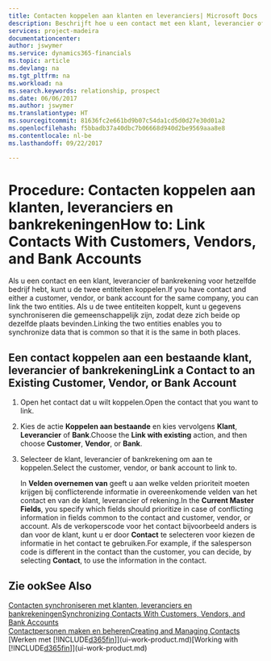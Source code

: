 ```yaml
---
title: Contacten koppelen aan klanten en leveranciers| Microsoft Docs
description: Beschrijft hoe u een contact met een klant, leverancier of bankrekening van hetzelfde bedrijf koppelt, zodat u algemene gegevens kunt synchroniseren.
services: project-madeira
documentationcenter: 
author: jswymer
ms.service: dynamics365-financials
ms.topic: article
ms.devlang: na
ms.tgt_pltfrm: na
ms.workload: na
ms.search.keywords: relationship, prospect
ms.date: 06/06/2017
ms.author: jswymer
ms.translationtype: HT
ms.sourcegitcommit: 81636fc2e661bd9b07c54da1cd5d0d27e30d01a2
ms.openlocfilehash: f5bbadb37a40dbc7b06668d940d2be9569aaa8e8
ms.contentlocale: nl-be
ms.lasthandoff: 09/22/2017

---
```

# <a name="how-to-link-contacts-with-customers-vendors-and-bank-accounts"></a><span data-ttu-id="9dd8b-103">Procedure: Contacten koppelen aan klanten, leveranciers en bankrekeningen</span><span class="sxs-lookup"><span data-stu-id="9dd8b-103">How to: Link Contacts With Customers, Vendors, and Bank Accounts</span></span>
<span data-ttu-id="9dd8b-104">Als u een contact en een klant, leverancier of bankrekening voor hetzelfde bedrijf hebt, kunt u de twee entiteiten koppelen.</span><span class="sxs-lookup"><span data-stu-id="9dd8b-104">If you have contact and either a customer, vendor, or bank account for the same company, you can link the two entities.</span></span> <span data-ttu-id="9dd8b-105">Als u de twee entiteiten koppelt, kunt u gegevens synchroniseren die gemeenschappelijk zijn, zodat deze zich beide op dezelfde plaats bevinden.</span><span class="sxs-lookup"><span data-stu-id="9dd8b-105">Linking the two entities enables you to synchronize data that is common so that it is the same in both places.</span></span>

## <a name="link-a-contact-to-an-existing-customer-vendor-or-bank-account"></a><span data-ttu-id="9dd8b-106">Een contact koppelen aan een bestaande klant, leverancier of bankrekening</span><span class="sxs-lookup"><span data-stu-id="9dd8b-106">Link a Contact to an Existing Customer, Vendor, or Bank Account</span></span>
1. <span data-ttu-id="9dd8b-107">Open het contact dat u wilt koppelen.</span><span class="sxs-lookup"><span data-stu-id="9dd8b-107">Open the contact that you want to link.</span></span>
2. <span data-ttu-id="9dd8b-108">Kies de actie **Koppelen aan bestaande** en kies vervolgens **Klant**, **Leverancier** of **Bank**.</span><span class="sxs-lookup"><span data-stu-id="9dd8b-108">Choose the **Link with existing** action, and then choose **Customer**, **Vendor**, or **Bank**.</span></span>
3. <span data-ttu-id="9dd8b-109">Selecteer de klant, leverancier of bankrekening om aan te koppelen.</span><span class="sxs-lookup"><span data-stu-id="9dd8b-109">Select the customer, vendor, or bank account to link to.</span></span>

   <span data-ttu-id="9dd8b-110">In **Velden overnemen van** geeft u aan welke velden prioriteit moeten krijgen bij conflicterende informatie in overeenkomende velden van het contact en van de klant, leverancier of rekening.</span><span class="sxs-lookup"><span data-stu-id="9dd8b-110">In the **Current Master Fields**, you specify which fields should prioritize in case of conflicting information in fields common to the contact and customer, vendor, or account.</span></span> <span data-ttu-id="9dd8b-111">Als de verkoperscode voor het contact bijvoorbeeld anders is dan voor de klant, kunt u er door **Contact** te selecteren voor kiezen de informatie in het contact te gebruiken.</span><span class="sxs-lookup"><span data-stu-id="9dd8b-111">For example, if the salesperson code is different in the contact than the customer, you can decide, by selecting **Contact**, to use the information in the contact.</span></span>

## <a name="see-also"></a><span data-ttu-id="9dd8b-112">Zie ook</span><span class="sxs-lookup"><span data-stu-id="9dd8b-112">See Also</span></span>
[<span data-ttu-id="9dd8b-113">Contacten synchroniseren met klanten, leveranciers en bankrekeningen</span><span class="sxs-lookup"><span data-stu-id="9dd8b-113">Synchronizing Contacts With Customers, Vendors, and Bank Accounts</span></span>](marketing-synchronize-contacts-customers-vendors-bank-accounts.md)  
[<span data-ttu-id="9dd8b-114">Contactpersonen maken en beheren</span><span class="sxs-lookup"><span data-stu-id="9dd8b-114">Creating and Managing Contacts</span></span>](marketing-contacts.md)  
<span data-ttu-id="9dd8b-115">[Werken met [!INCLUDE[d365fin](includes/d365fin_md.md)]](ui-work-product.md)</span><span class="sxs-lookup"><span data-stu-id="9dd8b-115">[Working with [!INCLUDE[d365fin](includes/d365fin_md.md)]](ui-work-product.md)</span></span>  

